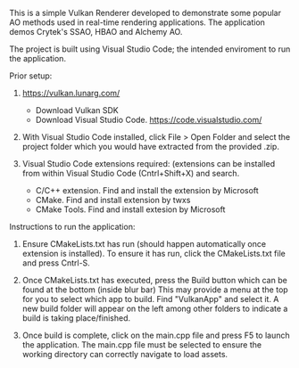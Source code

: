 This is a simple Vulkan Renderer developed to demonstrate some popular AO methods used in real-time rendering applications.
The application demos Crytek's SSAO, HBAO and Alchemy AO.

The project is built using Visual Studio Code; the intended enviroment to run the application.

Prior setup:

1) https://vulkan.lunarg.com/
   - Download Vulkan SDK
   - Download Visual Studio Code. https://code.visualstudio.com/

2) With Visual Studio Code installed, click File > Open Folder and select the project folder which you would have
extracted from the provided .zip.

3) Visual Studio Code extensions required:
   (extensions can be installed from within Visual Studio Code (Cntrl+Shift+X) and search.
   - C/C++ extension. Find and install the extension by Microsoft
   - CMake. Find and install extension by twxs
   - CMake Tools. Find and install extesion by Microsoft


Instructions to run the application:

1) Ensure CMakeLists.txt has run (should happen automatically once extension is installed). 
   To ensure it has run, click the CMakeLists.txt file and press Cntrl-S.

2) Once CMakeLists.txt has executed, press the Build button which can be found at the bottom (inside blur bar)
   This may provide a menu at the top for you to select which app to build. Find "VulkanApp" and select it.
   A new build folder will appear on the left among other folders to indicate a build is taking place/finished.

3) Once build is complete, click on the main.cpp file and press F5  to launch the application.
   The main.cpp file must be selected to ensure the working directory can correctly navigate to load assets.
